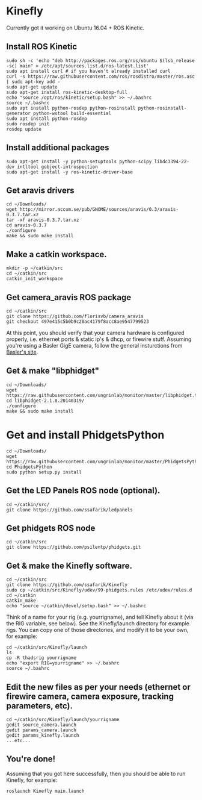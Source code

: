 # Kinefly
Currently got it working on Ubuntu 16.04 + ROS Kinetic.

## Install ROS Kinetic
```
sudo sh -c 'echo "deb http://packages.ros.org/ros/ubuntu $(lsb_release -sc) main" > /etc/apt/sources.list.d/ros-latest.list'
sudo apt install curl # if you haven't already installed curl
curl -s https://raw.githubusercontent.com/ros/rosdistro/master/ros.asc | sudo apt-key add -
sudo apt-get update
sudo apt-get install ros-kinetic-desktop-full
echo "source /opt/ros/kinetic/setup.bash" >> ~/.bashrc
source ~/.bashrc
sudo apt install python-rosdep python-rosinstall python-rosinstall-generator python-wstool build-essential
sudo apt install python-rosdep
sudo rosdep init
rosdep update
```

## Install additional packages
```
sudo apt-get install -y python-setuptools python-scipy libdc1394-22-dev intltool gobject-introspection
sudo apt-get install -y ros-kinetic-driver-base
```

## Get aravis drivers
```
cd ~/Downloads/
wget http://mirror.accum.se/pub/GNOME/sources/aravis/0.3/aravis-0.3.7.tar.xz
tar -xf aravis-0.3.7.tar.xz
cd aravis-0.3.7
./configure
make && sudo make install
```

## Make a catkin workspace.
```
mkdir -p ~/catkin/src
cd ~/catkin/src
catkin_init_workspace
```

## Get camera_aravis ROS package
```
cd ~/catkin/src
git clone https://github.com/florisvb/camera_aravis
git checkout 497e415c5b0b9c20ac4179f8acc8ae9547799523
```

At this point, you should verify that your camera hardware is configured properly, i.e. ethernet ports & static ip's & dhcp, or firewire stuff.
Assuming you're using a Basler GigE camera, follow the general insturctions from [Basler's site](https://docs.baslerweb.com/network-configuration-(gige-cameras)#assigning-a-fixed-ip-address).

## Get & make "libphidget"
```
cd ~/Downloads/
wget https://raw.githubusercontent.com/ungrinlab/monitor/master/libphidget.tar.gz
cd libphidget-2.1.8.20140319/
./configure 
make && sudo make install 
```

# Get and install PhidgetsPython

```
cd ~/Downloads/
wget https://raw.githubusercontent.com/ungrinlab/monitor/master/PhidgetsPython.zip
cd PhidgetsPython
sudo python setup.py install
```

## Get the LED Panels ROS node (optional).
```
cd ~/catkin/src/
git clone https://github.com/ssafarik/ledpanels
```

## Get phidgets ROS node
```
cd ~/catkin/src
git clone https://github.com/psilentp/phidgets.git
```

## Get & make the Kinefly software.
```
cd ~/catkin/src
git clone https://github.com/ssafarik/Kinefly
sudo cp ~/catkin/src/Kinefly/udev/99-phidgets.rules /etc/udev/rules.d
cd ~/catkin
catkin_make
echo "source ~/catkin/devel/setup.bash" >> ~/.bashrc
```

Think of a name for your rig (e.g. yourrigname), and tell Kinefly about it (via the RIG variable, see below).
See the Kinefly/launch directory for example rigs. You can copy one of those directories, and modify it to be your own, for example: 
```
cd ~/catkin/src/Kinefly/launch
ls
cp -R thadsrig yourrigname
echo "export RIG=yourrigname" >> ~/.bashrc
source ~/.bashrc
```

## Edit the new files as per your needs (ethernet or firewire camera, camera exposure, tracking parameters, etc).
```
cd ~/catkin/src/Kinefly/launch/yourrigname
gedit source_camera.launch
gedit params_camera.launch
gedit params_kinefly.launch
...etc...
```



## You're done!
Assuming that you got here successfully, then you  should be able to run Kinefly, for example:
```
roslaunch Kinefly main.launch  
```
